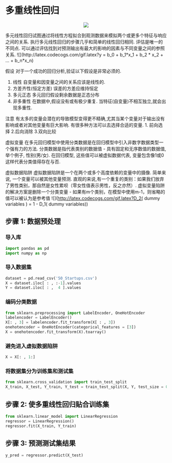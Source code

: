 # 多重线性回归


<p align="center">
  <img src="https://github.com/Avik-Jain/100-Days-Of-ML-Code/blob/master/Info-graphs/Day%203.jpg">
</p>
多元线性回归试图通过将线性方程拟合到观测数据来模拟两个或更多个特征与响应之间的关系. 执行多元线性回归的步骤几乎和简单的线性回归相同. 评估是唯一的不同点. 可以通过评估找到对预测输出有最大的影响的因素与不同变量之间的参照关系.
![](http://latex.codecogs.com/gif.latex?y = b_0 + b_1*x_1 + b_2 * x_2 +  ...  + b_n*x_n)

假设
  对于一个成功的回归分析,验证以下假设是非常必须的.
  1. 线性 自变量和因变量之间的关系应该是线性的.
  2. 方差齐性(恒定方差) 误差的方差应维持恒定
  3. 多元正态 多元回归假设剩余数据是正态分布
  4. 非多重性 在数据中,假设没有或有极少重复. 当特征(自变量)不相互独立,就会出现多重性.

  注意
    有太多的变量会潜在的导致模型变得更不精确,尤其当某个变量对于输出没有影响或者对其他变量有巨大影响. 有很多种方法可以去选择合适的变量. 1. 前向选择 2.后向消除 3.双向比较 
    
  虚拟变量
    在多元回归模型中使用分类数据是在回归模型中引入非数字数据类型一个强有力的方法.
    分类数据是指代表类别的数据值 - 具有固定和无序数值的数据值, 举个例子, 性别(男/女). 在回归模型, 这些值可以被虚拟数据代表, 变量包含像1或0这样代表分类值得存在与否.
    
  虚拟数据陷阱
    虚拟数据陷阱是一个在两个或多个高度依赖的变量中的摄像. 简单来说, 一个变量可以被其他变量预测. 直观的来说,有一个重复的类别：如果我们放弃了男性类别，那自然是女性累呗（零女性值表示男性，反之亦然）. 虚拟变量陷阱的解决方案是删除一个分类变量 - 如果有m个类别，在模型中使用m-1，则省略的值可以被认为是参考值
    ![](http://latex.codecogs.com/gif.latex?D_2( dummy variables ) = 1 - D_1( dummy variables))
## 步骤 1: 数据预处理

### 导入库
```python
import pandas as pd
import numpy as np
```
### 导入数据集
```python
dataset = pd.read_csv('50_Startups.csv')
X = dataset.iloc[ : , :-1].values
Y = dataset.iloc[ : ,  4 ].values
```

### 编码分类数据
```python
from sklearn.preprocessing import LabelEncoder, OneHotEncoder
labelencoder = LabelEncoder()
X[: , 3] = labelencoder.fit_transform(X[ : , 3])
onehotencoder = OneHotEncoder(categorical_features = [3])
X = onehotencoder.fit_transform(X).toarray()
```

### 避免进入虚拟数据陷阱
```python
X = X[: , 1:]
```

### 将数据集分为训练集和测试集
```python
from sklearn.cross_validation import train_test_split
X_train, X_test, Y_train, Y_test = train_test_split(X, Y, test_size = 0.2, random_state = 0)
```
## 步骤 2: 使多重线性回归贴合训练集
```python
from sklearn.linear_model import LinearRegression
regressor = LinearRegression()
regressor.fit(X_train, Y_train)
```

## 步骤 3: 预测测试集结果
```python
y_pred = regressor.predict(X_test)
```


